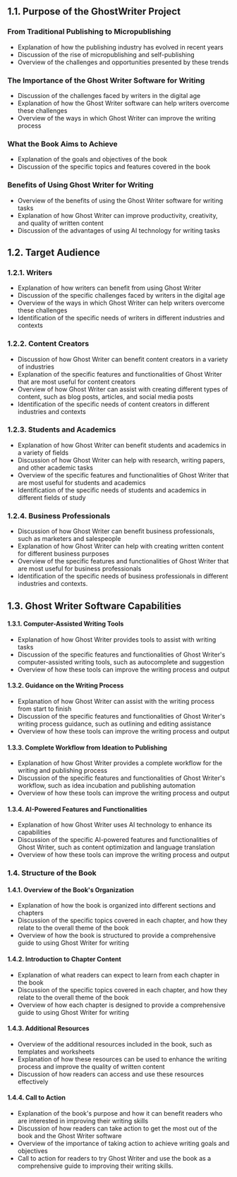 ## 1.1. Purpose of the GhostWriter Project

### From Traditional Publishing to Micropublishing
- Explanation of how the publishing industry has evolved in recent years
- Discussion of the rise of micropublishing and self-publishing
- Overview of the challenges and opportunities presented by these trends

### The Importance of the Ghost Writer Software for Writing
- Discussion of the challenges faced by writers in the digital age
- Explanation of how the Ghost Writer software can help writers overcome these challenges
- Overview of the ways in which Ghost Writer can improve the writing process

### What the Book Aims to Achieve
- Explanation of the goals and objectives of the book
- Discussion of the specific topics and features covered in the book

### Benefits of Using Ghost Writer for Writing
- Overview of the benefits of using the Ghost Writer software for writing tasks
- Explanation of how Ghost Writer can improve productivity, creativity, and quality of written
  content
- Discussion of the advantages of using AI technology for writing tasks


## 1.2. Target Audience

### 1.2.1. Writers
- Explanation of how writers can benefit from using Ghost Writer
- Discussion of the specific challenges faced by writers in the digital age
- Overview of the ways in which Ghost Writer can help writers overcome these challenges
- Identification of the specific needs of writers in different industries and contexts

### 1.2.2. Content Creators
- Discussion of how Ghost Writer can benefit content creators in a variety of industries
- Explanation of the specific features and functionalities of Ghost Writer that are most useful for content creators
- Overview of how Ghost Writer can assist with creating different types of content, such as blog posts, articles, and social media posts
- Identification of the specific needs of content creators in different industries and contexts

### 1.2.3. Students and Academics
- Explanation of how Ghost Writer can benefit students and academics in a variety of fields
- Discussion of how Ghost Writer can help with research, writing papers, and other academic tasks
- Overview of the specific features and functionalities of Ghost Writer that are most useful for students and academics
- Identification of the specific needs of students and academics in different fields of study

### 1.2.4. Business Professionals
- Discussion of how Ghost Writer can benefit business professionals, such as marketers and salespeople
- Explanation of how Ghost Writer can help with creating written content for different business purposes
- Overview of the specific features and functionalities of Ghost Writer that are most useful for business professionals
- Identification of the specific needs of business professionals in different industries and contexts.


## 1.3. Ghost Writer Software Capabilities

#### 1.3.1. Computer-Assisted Writing Tools
- Explanation of how Ghost Writer provides tools to assist with writing tasks
- Discussion of the specific features and functionalities of Ghost Writer's computer-assisted writing tools, such as autocomplete and suggestion
- Overview of how these tools can improve the writing process and output

#### 1.3.2. Guidance on the Writing Process
- Explanation of how Ghost Writer can assist with the writing process from start to finish
- Discussion of the specific features and functionalities of Ghost Writer's writing process guidance, such as outlining and editing assistance
- Overview of how these tools can improve the writing process and output

#### 1.3.3. Complete Workflow from Ideation to Publishing
- Explanation of how Ghost Writer provides a complete workflow for the writing and publishing process
- Discussion of the specific features and functionalities of Ghost Writer's workflow, such as idea incubation and publishing automation
- Overview of how these tools can improve the writing process and output

#### 1.3.4. AI-Powered Features and Functionalities
- Explanation of how Ghost Writer uses AI technology to enhance its capabilities
- Discussion of the specific AI-powered features and functionalities of Ghost Writer, such as content optimization and language translation
- Overview of how these tools can improve the writing process and output


### 1.4. Structure of the Book

#### 1.4.1. Overview of the Book's Organization
- Explanation of how the book is organized into different sections and chapters
- Discussion of the specific topics covered in each chapter, and how they relate to the overall theme of the book
- Overview of how the book is structured to provide a comprehensive guide to using Ghost Writer for writing

#### 1.4.2. Introduction to Chapter Content
- Explanation of what readers can expect to learn from each chapter in the book
- Discussion of the specific topics covered in each chapter, and how they relate to the overall theme of the book
- Overview of how each chapter is designed to provide a comprehensive guide to using Ghost Writer for writing

#### 1.4.3. Additional Resources
- Overview of the additional resources included in the book, such as templates and worksheets
- Explanation of how these resources can be used to enhance the writing process and improve the quality of written content
- Discussion of how readers can access and use these resources effectively

#### 1.4.4. Call to Action
- Explanation of the book's purpose and how it can benefit readers who are interested in improving their writing skills
- Discussion of how readers can take action to get the most out of the book and the Ghost Writer software
- Overview of the importance of taking action to achieve writing goals and objectives
- Call to action for readers to try Ghost Writer and use the book as a comprehensive guide to improving their writing skills.
